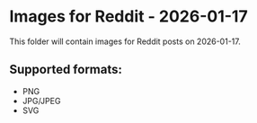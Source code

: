 # Images for Reddit - 2026-01-17

This folder will contain images for Reddit posts on 2026-01-17.

## Supported formats:
- PNG
- JPG/JPEG
- SVG
